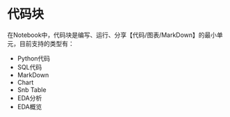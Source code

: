 # 代码块

在Notebook中，代码块是编写、运行、分享【代码/图表/MarkDown】的最小单元，目前支持的类型有：

* Python代码
* SQL代码
* MarkDown
* Chart
* Snb Table
* EDA分析
* EDA概览



